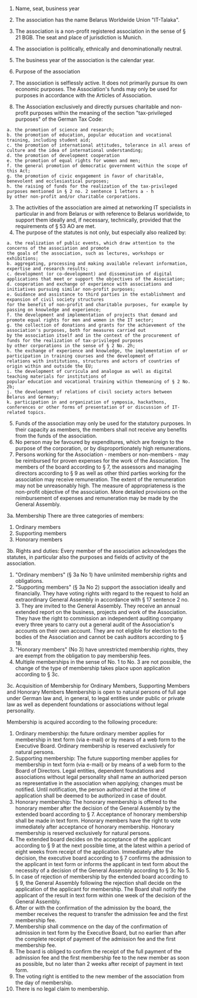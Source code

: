 1. Name, seat, business year

  1. The association has the name Belarus Worldwide Union "IT-Talaka".
  2. The association is a non-profit registered association in the sense of § 21 BGB. The seat and place of jurisdiction is Munich.
  3. The association is politically, ethnically and denominationally neutral.
  4. The business year of the association is the calendar year.
  
2. Purpose of the association

  1. The association is selflessly active. It does not primarily pursue its own economic purposes. 
  The Association's funds may only be used for purposes in accordance with the Articles of Association.
  2. The Association exclusively and directly pursues charitable and non-profit purposes within the meaning 
  of the section "tax-privileged purposes" of the German Tax Code:
  
    a. the promotion of science and research;
    b. the promotion of education, popular education and vocational training, including student aid;
    c. the promotion of international attitudes, tolerance in all areas of culture and the idea of international understanding;
    d. the promotion of development cooperation
    e. the promotion of equal rights for women and men;
    f. the general promotion of democratic government within the scope of this Act;
    g. the promotion of civic engagement in favor of charitable, benevolent and ecclesiastical purposes;
    h. the raising of funds for the realization of the tax-privileged purposes mentioned in § 2 no. 2 sentence 1 letters a - h 
    by other non-profit and/or charitable corporations.
    
  3. The activities of the association are aimed at networking IT specialists in particular in and from Belarus 
  or with reference to Belarus worldwide, to support them ideally and, if necessary, technically, provided that the requirements of § 53 AO are met.
  4. The purpose of the statutes is not only, but especially also realized by:

    a. the realization of public events, which draw attention to the concerns of the association and promote 
    the goals of the association, such as lectures, workshops or exhibitions;
    b. aggregating, processing and making available relevant information, expertise and research results;
    c. development (or co-development) and dissemination of digital applications that meet or support the objectives of the Association;
    d. cooperation and exchange of experience with associations and initiatives pursuing similar non-profit purposes;
    e. Guidance and assistance to third parties in the establishment and expansion of civil society structures 
    for the benefit of non-profit and charitable purposes, for example by passing on knowledge and experience;
    f. the development and implementation of projects that demand and promote equal rights for men and women in the IT sector;
    g. the collection of donations and grants for the achievement of the association's purposes, both for measures carried out 
    by the association itself and in the context of the procurement of funds for the realization of tax-privileged purposes 
    by other corporations in the sense of § 2 No. 2h;
    h. the exchange of experience and knowledge, the implementation of or participation in training courses and the development of 
    relations with institutions, structures and actors of countries of origin within and outside the EU;
    i. the development of curricula and analogue as well as digital teaching materials for institutions of 
    popular education and vocational training within themeaning of § 2 No. 2b;
    j. the development of relations of civil society actors between Belarus and Germany;
    k. participation in and organization of symposia, hackathons, conferences or other forms of presentation of or discussion of IT-related topics.
  
  5. Funds of the association may only be used for the statutory purposes. In their capacity as members, 
  the members shall not receive any benefits from the funds of the association.
  6. No person may be favoured by expenditures, which are foreign to the purpose of the corporation, or by disproportionately high remunerations.
  7. Persons working for the Association - members or non-members - may be reimbursed for proven expenses for the work of the Association. 
  The members of the board according to § 7, the assessors and managing directors according to § 9 as well as other third parties 
  working for the association may receive remuneration. The extent of the remuneration may not be unreasonably high. 
  The measure of appropriateness is the non-profit objective of the association. 
  More detailed provisions on the reimbursement of expenses and remuneration may be made by the General Assembly.
  
3a. Membership
  There are three categories of members:
  
  1. Ordinary members
  2. Supporting members
  3. Honorary members

3b. Rights and duties:
  Every member of the association acknowledges the statutes, in particular also the purposes and fields of activity of the association.
  
  1. "Ordinary members" (§ 3a No 1) have unlimited membership rights and obligations.
  2. "Supporting members" (§ 3a No 2) support the association ideally and financially. They have voting rights with regard to 
  the request to hold an extraordinary General Assembly in accordance with § 17 sentence 2 no. 3. They are invited to the General Assembly. 
  They receive an annual extended report on the business, projects and work of the Association. They have the right to commission an 
  independent auditing company every three years to carry out a general audit of the Association's accounts on their own account. 
  They are not eligible for election to the bodies of the Association and cannot be cash auditors according to § 18.
  3. "Honorary members" (No 3) have unrestricted membership rights, they are exempt from the obligation to pay membership fees.
  4. Multiple memberships in the sense of No. 1 to No. 3 are not possible, the change of the type of membership takes 
  place upon application according to § 3c.

3c. Acquisition of Membership for Ordinary Members, Supporting Members and Honorary Members
  Membership is open to natural persons of full age under German law and, in general, to legal entities under public or private law 
  as well as dependent foundations or associations without legal personality. 
  
  Membership is acquired according to the following procedure:
  
  1. Ordinary membership: the future ordinary member applies for membership in text form (via e-mail) 
  or by means of a web form to the Executive Board. Ordinary membership is reserved exclusively for natural persons.
  2. Supporting membership: The future supporting member applies for membership in text form (via e-mail) or by means of 
  a web form to the Board of Directors. Legal entities, dependent foundations and associations without legal personality 
  shall name an authorized person as representative in the association when applying; changes must be notified. 
  Until notification, the person authorized at the time of application shall be deemed to be authorized in case of doubt.
  3. Honorary membership: The honorary membership is offered to the honorary member after the decision of 
  the General Assembly by the extended board according to § 7. Acceptance of honorary membership shall be made in text form. 
  Honorary members have the right to vote immediately after acceptance of honorary membership. 
  Honorary membership is reserved exclusively for natural persons.
  4. The extended board decides on the acceptance of the applicant according to § 9 at the next possible time, 
  at the latest within a period of eight weeks from receipt of the application. Immediately after the decision, 
  the executive board according to § 7 confirms the admission to the applicant in text form or informs the applicant in text form about 
  the necessity of a decision of the General Assembly according to § 3c No 5.
  5. In case of rejection of membership by the extended board according to § 9, the General Assembly following the rejection 
  shall decide on the application of the applicant for membership. The Board shall notify the applicant of the result in text form
  within one week of the decision of the General Assembly.
  6. After or with the confirmation of the admission by the board, the member receives the request to transfer 
  the admission fee and the first membership fee.
  7. Membership shall commence on the day of the confirmation of admission in text form by the Executive Board, but no earlier 
  than after the complete receipt of payment of the admission fee and the first membership fee.
  8. The board is obliged to confirm the receipt of the full payment of the admission fee and the first membership fee 
  to the new member as soon as possible, but no later than 2 weeks after receipt of payment in text form.
  9. The voting right is entitled to the new member of the association from the day of membership.
  10. There is no legal claim to membership.
